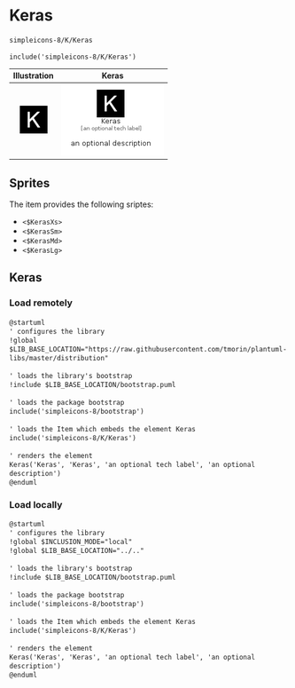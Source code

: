 # Keras


```text
simpleicons-8/K/Keras
```

```text
include('simpleicons-8/K/Keras')
```



| Illustration | Keras |
| :---: | :---: |
| ![illustration for Illustration](../../simpleicons-8/K/Keras.png) | ![illustration for Keras](../../simpleicons-8/K/Keras.Local.png) |



## Sprites
The item provides the following sriptes:

- `<$KerasXs>`
- `<$KerasSm>`
- `<$KerasMd>`
- `<$KerasLg>`





## Keras

### Load remotely
```plantuml
@startuml
' configures the library
!global $LIB_BASE_LOCATION="https://raw.githubusercontent.com/tmorin/plantuml-libs/master/distribution"

' loads the library's bootstrap
!include $LIB_BASE_LOCATION/bootstrap.puml

' loads the package bootstrap
include('simpleicons-8/bootstrap')

' loads the Item which embeds the element Keras
include('simpleicons-8/K/Keras')

' renders the element
Keras('Keras', 'Keras', 'an optional tech label', 'an optional description')
@enduml
```

### Load locally
```plantuml
@startuml
' configures the library
!global $INCLUSION_MODE="local"
!global $LIB_BASE_LOCATION="../.."

' loads the library's bootstrap
!include $LIB_BASE_LOCATION/bootstrap.puml

' loads the package bootstrap
include('simpleicons-8/bootstrap')

' loads the Item which embeds the element Keras
include('simpleicons-8/K/Keras')

' renders the element
Keras('Keras', 'Keras', 'an optional tech label', 'an optional description')
@enduml
```

